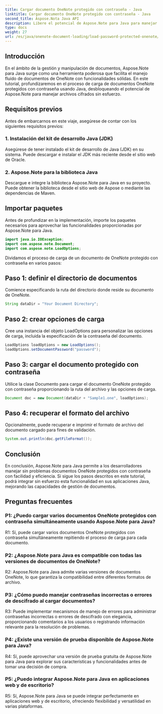 ```yaml
---
title: Cargar documento OneNote protegido con contraseña - Java
linktitle: Cargar documento OneNote protegido con contraseña - Java
second_title: Aspose.Nota Java API
description: Libere el potencial de Aspose.Note para Java para manejar documentos OneNote protegidos con contraseña sin esfuerzo. Mejore su gestión de documentos Java con Aspose.Note.
type: docs
weight: 27
url: /es/java/onenote-document-loading/load-password-protected-onenote/
---
```

## Introducción

En el ámbito de la gestión y manipulación de documentos, Aspose.Note para Java surge como una herramienta poderosa que facilita el manejo fluido de documentos de OneNote con funcionalidades sólidas. En este tutorial, profundizaremos en el proceso de carga de documentos OneNote protegidos con contraseña usando Java, desbloqueando el potencial de Aspose.Note para manejar archivos cifrados sin esfuerzo.

## Requisitos previos

Antes de embarcarnos en este viaje, asegúrese de contar con los siguientes requisitos previos:

### 1. Instalación del kit de desarrollo Java (JDK)

Asegúrese de tener instalado el kit de desarrollo de Java (JDK) en su sistema. Puede descargar e instalar el JDK más reciente desde el sitio web de Oracle.

### 2. Aspose.Note para la biblioteca Java

Descargue e integre la biblioteca Aspose.Note para Java en su proyecto. Puede obtener la biblioteca desde el sitio web de Aspose o mediante las dependencias de Maven.

## Importar paquetes

Antes de profundizar en la implementación, importe los paquetes necesarios para aprovechar las funcionalidades proporcionadas por Aspose.Note para Java.

```java
import java.io.IOException;
import com.aspose.note.Document;
import com.aspose.note.LoadOptions;
```

Dividamos el proceso de carga de un documento de OneNote protegido con contraseña en varios pasos:

## Paso 1: definir el directorio de documentos

Comience especificando la ruta del directorio donde reside su documento de OneNote.

```java
String dataDir = "Your Document Directory";
```

## Paso 2: crear opciones de carga

Cree una instancia del objeto LoadOptions para personalizar las opciones de carga, incluida la especificación de la contraseña del documento.

```java
LoadOptions loadOptions = new LoadOptions();
loadOptions.setDocumentPassword("password");
```

## Paso 3: cargar el documento protegido con contraseña

Utilice la clase Documento para cargar el documento OneNote protegido con contraseña proporcionando la ruta del archivo y las opciones de carga.

```java
Document doc = new Document(dataDir + "Sample1.one", loadOptions);
```

## Paso 4: recuperar el formato del archivo

Opcionalmente, puede recuperar e imprimir el formato de archivo del documento cargado para fines de validación.

```java
System.out.println(doc.getFileFormat());
```

## Conclusión

En conclusión, Aspose.Note para Java permite a los desarrolladores manejar sin problemas documentos OneNote protegidos con contraseña con facilidad y eficiencia. Si sigue los pasos descritos en este tutorial, podrá integrar sin esfuerzo esta funcionalidad en sus aplicaciones Java, mejorando las capacidades de gestión de documentos.

## Preguntas frecuentes

### P1: ¿Puedo cargar varios documentos OneNote protegidos con contraseña simultáneamente usando Aspose.Note para Java?

R1: Sí, puede cargar varios documentos OneNote protegidos con contraseña simultáneamente repitiendo el proceso de carga para cada documento.

### P2: ¿Aspose.Note para Java es compatible con todas las versiones de documentos de OneNote?

R2: Aspose.Note para Java admite varias versiones de documentos OneNote, lo que garantiza la compatibilidad entre diferentes formatos de archivo.

### P3: ¿Cómo puedo manejar contraseñas incorrectas o errores de descifrado al cargar documentos?

R3: Puede implementar mecanismos de manejo de errores para administrar contraseñas incorrectas o errores de descifrado con elegancia, proporcionando comentarios a los usuarios o registrando información relevante para la resolución de problemas.

### P4: ¿Existe una versión de prueba disponible de Aspose.Note para Java?

R4: Sí, puede aprovechar una versión de prueba gratuita de Aspose.Note para Java para explorar sus características y funcionalidades antes de tomar una decisión de compra.

### P5: ¿Puedo integrar Aspose.Note para Java en aplicaciones web y de escritorio?

R5: Sí, Aspose.Note para Java se puede integrar perfectamente en aplicaciones web y de escritorio, ofreciendo flexibilidad y versatilidad en varias plataformas.